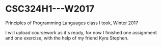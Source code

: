 # CSC324H1---W2017
Principles of Programming Languages class I took, Winter 2017

I will upload coursework as it's ready, for now I finished one assignment and one exercise, with the help of my friend Kyra Stephen.
